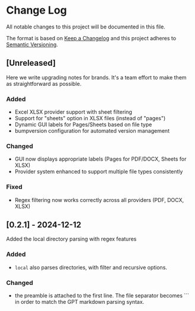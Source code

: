 # Change Log
All notable changes to this project will be documented in this file.
 
The format is based on [Keep a Changelog](http://keepachangelog.com/)
and this project adheres to [Semantic Versioning](http://semver.org/).
 
## [Unreleased]

Here we write upgrading notes for brands. It's a team effort to make them as
straightforward as possible.

### Added
- Excel XLSX provider support with sheet filtering
- Support for "sheets" option in XLSX files (instead of "pages")
- Dynamic GUI labels for Pages/Sheets based on file type
- bumpversion configuration for automated version management

### Changed
- GUI now displays appropriate labels (Pages for PDF/DOCX, Sheets for XLSX)
- Provider system enhanced to support multiple file types consistently

### Fixed
- Regex filtering now works correctly across all providers (PDF, DOCX, XLSX)

## [0.2.1] - 2024-12-12
 
 Added the local directory parsing with regex features
 
### Added
- `local` also parses directories, with filter and recursive options.

### Changed
- the preamble is attached to the first line. The file separator becomes ``` in order to match the GPT markdown parsing syntax.
 
 